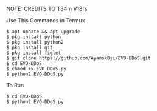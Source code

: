 NOTE: CREDITS TO T34m V18rs



Use This Commands in Termux

    $ apt update && apt upgrade
    $ pkg install python
    $ pkg install python2
    $ pkg install git
    $ pkg install figlet
    $ git clone https://github.com/Ayanok0ji/EVO-DDoS.git
    $ cd EVO-DDoS
    $ chmod +x EVO-DDoS.py
    $ python2 EVO-DDoS.py

To Run

    $ cd EVO-DDoS
    $ python2 EVO-DDoS.py
